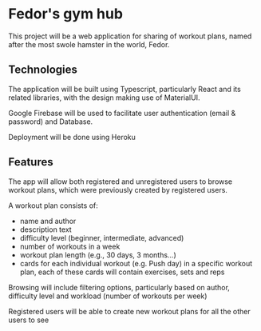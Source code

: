 # Fedor's gym hub

This project will be a web application for sharing of workout plans, named after the most swole hamster in the world, Fedor.

## Technologies

The application will be built using Typescript, particularly React and its related libraries, with the design making use of MaterialUI.

Google Firebase will be used to facilitate user authentication (email & password) and Database.

Deployment will be done using Heroku

## Features

The app will allow both registered and unregistered users to browse workout plans, which were previously created by registered users.

A workout plan consists of:
- name and author
- description text
- difficulty level (beginner, intermediate, advanced)
- number of workouts in a week
- workout plan length (e.g., 30 days, 3 months...)
- cards for each individual workout (e.g. Push day) in a specific workout plan, each of these cards will contain exercises, sets and reps

Browsing will include filtering options, particularly based on author, difficulty level and workload (number of workouts per week)

Registered users will be able to create new workout plans for all the other users to see
